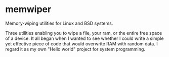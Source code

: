# memwiper
Memory-wiping utilities for Linux and BSD systems.

Three utilities enabling you to wipe a file, your ram, or the entire free space of a device. 
It all began when I wanted to see whether I could write a simple yet effective piece of code that would overwrite RAM with random data.
I regard it as my own "Hello world" project for system programming.

